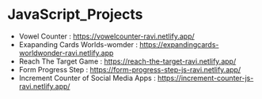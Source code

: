 # JavaScript_Projects
* Vowel Counter : https://vowelcounter-ravi.netlify.app/
* Exapanding Cards Worlds-womder : https://expandingcards-worldwonder-ravi.netlify.app
* Reach The Target Game : https://reach-the-target-ravi.netlify.app/
* Form Progress Step : https://form-progress-step-js-ravi.netlify.app/
* Increment Counter of Social Media Apps : https://increment-counter-js-ravi.netlify.app/
